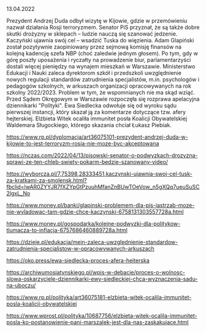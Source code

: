 13.04.2022

Prezydent Andrzej Duda odbył wizytę w Kijowie, gdzie w przemówieniu nazwał działania Rosji terroryzmem. Senator PiS przyznał, że są także dobre skutki drożyzny w sklepach – ludzie nauczą się szanować jedzenie. Kaczyński ujawnia swój cel – wsadzić Tuska do więzienia. Adam Glapiński został pozytywnie zaopiniowany przez sejmową komisję finansów na kolejną kadencję szefa NBP (choć zaledwie jednym głosem). Po tym, gdy w górę poszły uposażenia i ryczałty na prowadzenie biur, parlamentarzyści dostali więcej pieniędzy na wynajem mieszkań w Warszawie. Ministerstwo Edukacji i Nauki zaleca dyrektorom szkół i przedszkoli uwzględnienie nowych regulacji standardów zatrudnienia specjalistów, m.in. psychologów i pedagogów szkolnych, w arkuszach organizacji opracowywanych na rok szkolny 2022/2023. Problem w tym, że wspomnianych nie ma skąd wziąć. Przed Sądem Okręgowym w Warszawie rozpoczęła się rozprawa apelacyjna dziennikarki "Polityki". Ewa Siedlecka odwołuje się od wyroku sądu pierwszej instancji, który skazał ją za komentarze dotyczące tzw. afery hejterskiej. Elżbieta Witek ocaliła immunitet posła Koalicji Obywatelskiej Waldemara Sługockiego, którego skazania chciał Łukasz Piebiak.

https://www.rp.pl/dyplomacja/art36075101-prezydent-andrzej-duda-w-kijowie-to-jest-terroryzm-rosja-nie-moze-byc-akceptowana

https://nczas.com/2022/04/13/pisowski-senator-o-podwyzkach-drozyzna-sprawi-ze-ten-chleb-swiety-pokarm-bedzie-szanowany-video/

https://wyborcza.pl/7,75398,28333451,kaczynski-ujawnia-swoj-cel-tusk-za-kratkami-za-smolensk.html?fbclid=IwAR0ZYYJR7fXZYpGtPzuuhMfanZnBUwTOeVow_n5gXQq7ueuSuSC2lgxL_No

https://www.money.pl/banki/glapinski-problemem-dla-pis-jastrzab-moze-nie-wyladowac-tam-gdzie-chce-kaczynski-6758131303557728a.html

https://www.money.pl/gospodarka/kolejne-podwyzki-dla-politykow-tlumacza-to-inflacja-6757686460889728a.html

https://dzieje.pl/edukacja/mein-zaleca-uwzglednienie-standardow-zatrudnienia-specjalistow-w-opracowywanych-arkuszach

https://oko.press/ewa-siedlecka-proces-afera-hejterska

https://archiwumosiatynskiego.pl/wpis-w-debacie/proces-o-wolnosc-slowa-oskarzyciele-dziennikarki-ewy-siedleckiej-chca-wyznaczenia-sadu-na-uboczu/

https://www.rp.pl/polityka/art36075181-elzbieta-witek-ocalila-immunitet-posla-koalicji-obywatelskiej

https://www.wprost.pl/polityka/10687756/elzbieta-witek-ocalila-immunitet-posla-ko-postanowienie-pani-marszalek-jest-dla-nas-zaskakujace.html
